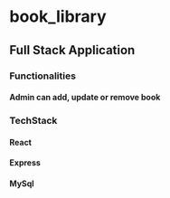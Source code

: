 # book_library

## Full Stack Application

### Functionalities

#### Admin can add, update or remove book

### TechStack

#### React
#### Express
#### MySql
